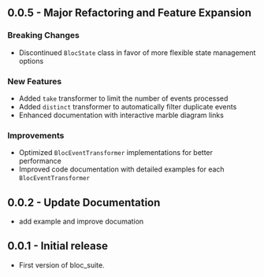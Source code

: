 ## 0.0.5 - Major Refactoring and Feature Expansion

### Breaking Changes

- Discontinued `BlocState` class in favor of more flexible state management options

### New Features

- Added `take` transformer to limit the number of events processed
- Added `distinct` transformer to automatically filter duplicate events
- Enhanced documentation with interactive marble diagram links

### Improvements

- Optimized `BlocEventTransformer` implementations for better performance
- Improved code documentation with detailed examples for each `BlocEventTransformer`

## 0.0.2 - Update Documentation

- add example and improve documation

## 0.0.1 - Initial release

- First version of bloc_suite.
